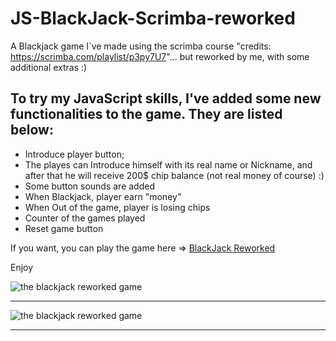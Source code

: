 # JS-BlackJack-Scrimba-reworked
A Blackjack game I`ve made using the scrimba course "credits: https://scrimba.com/playlist/p3py7U7"... but reworked by me, with some additional extras :)

To try my JavaScript skills, I've added some new functionalities to the game. They are listed below:
------------------------------------------------------------------
<ul>
<li>Introduce player button;</li>
<li>The playes can Introduce himself with its real name or Nickname, and after that he will receive 200$ chip balance (not real money of course) :)</li>
<li>Some button sounds are added</li>
<li>When Blackjack, player earn "money" </li>
<li>When Out of the game, player is losing chips</li>
<li>Counter of the games played</li>
<li>Reset game button</li>
</ul>
If you want, you can play the game here => <a href="https://www.sitefocus.eu/radoslav/blackjack.html" target="_blank"> BlackJack Reworked </a>
<p>Enjoy</p>

<img src='https://sitefocus.eu/radoslav/blackjack.jpg' alt='the blackjack reworked game'>
<hr>
<img src='https://sitefocus.eu/radoslav/blackjack1.jpg' alt='the blackjack reworked game'>
<hr>
